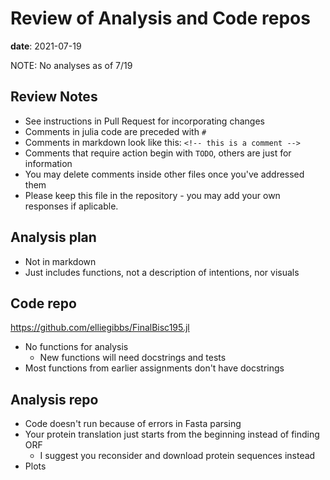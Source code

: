 # Review of Analysis and Code repos

**date**: 2021-07-19

NOTE: No analyses as of 7/19

## Review Notes

- See instructions in Pull Request for incorporating changes
- Comments in julia code are preceded with `#`
- Comments in markdown look like this: `<!-- this is a comment -->`
- Comments that require action begin with `TODO`, others are just for information
- You may delete comments inside other files once you've addressed them
- Please keep this file in the repository - you may add your own responses if aplicable.

## Analysis plan

- Not in markdown
- Just includes functions, not a description of intentions, nor visuals

## Code repo

https://github.com/elliegibbs/FinalBisc195.jl

- No functions for analysis
  - New functions will need docstrings and tests
- Most functions from earlier assignments don't have docstrings

## Analysis repo

- Code doesn't run because of errors in Fasta parsing
- Your protein translation just starts from the beginning instead of finding ORF
  - I suggest you reconsider and download protein sequences instead
- Plots 